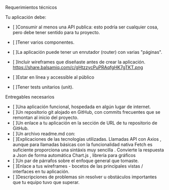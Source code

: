 Requerimientos técnicos

Tu aplicación debe:

- [ ]Consumir al menos una API publica: esto podría ser cualquier cosa, pero debe tener sentido para tu proyecto.
- [ ]Tener varios componentes.
- [ ]La aplicación puede tener un enrutador (router) con varias "páginas".
- [ ]Incluir wireframes que diseñaste antes de crear la aplicación.
      https://share.balsamiq.com/c/gHtzzycPuPRAqfgHK7gTKT.png
- [ ]Estar en línea y accessible al público
      
- [ ]Tener tests unitarios (unit).

Entregables necesarios

- [ ]Una aplicación funcional, hospedada en algún lugar de internet.
- [ ]Un repositorio git alojado en GitHub, con commits frecuentes que se remontan al inicio del proyecto.
- [ ]Un enlace a tu aplicación en la sección de URL de tu repositorio de GitHub.
- [ ]Un archivo readme.md con:
- [ ]Explicaciones de las tecnologías utilizadas.
   Llamadas API con Axios , aunque para llamadas básicas con la funcionalidad nativa Fetch es suficiente proporciona una sintáxis muy sencilla .
   Convierte la respuesta a Json de forma automática
   Chart.js , librería para gráficos 
- [ ]Un par de párrafos sobre el enfoque general que tomaste.
- [ ]Enlace a tus wireframes - bocetos de las principales vistas / interfaces en tu aplicación.
- [ ]Descripciones de problemas sin resolver u obstáculos importantes que tu equipo tuvo que superar.
